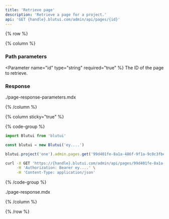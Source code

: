 ```yaml
---
title: 'Retrieve page'
description: 'Retrieve a page for a project.'
api: 'GET {handle}.blutui.com/admin/api/pages/{id}'
---
```


{% row %}

{% column %}
### Path parameters

<Parameter name="id" type="string" required="true" %}
The ID of the page to retrieve.
</Parameter>

### Response

<include>./page-response-parameters.mdx</include>

{% /column %}

{% column sticky="true" %}

{% code-group %}

```ts {% process=false filename="Node.js" %}
import Blutui from 'blutui'

const blutui = new Blutui('ey....')

blutui.project('one').admin.pages.get('99d401fe-8a1a-486f-9f1a-9c0c3fbe8caf')
```

```bash {% process=false filename="cURL" %}
curl -X GET 'https://{handle}.blutui.com/admin/api/pages/99d401fe-8a1a-486f-9f1a-9c0c3fbe8caf' \
     -H 'Authorization: Bearer ey....' \
     -H 'Content-Type: application/json'
```

{% /code-group %}

<include>./page-response.mdx</include>

{% /column %}

{% /row %}
